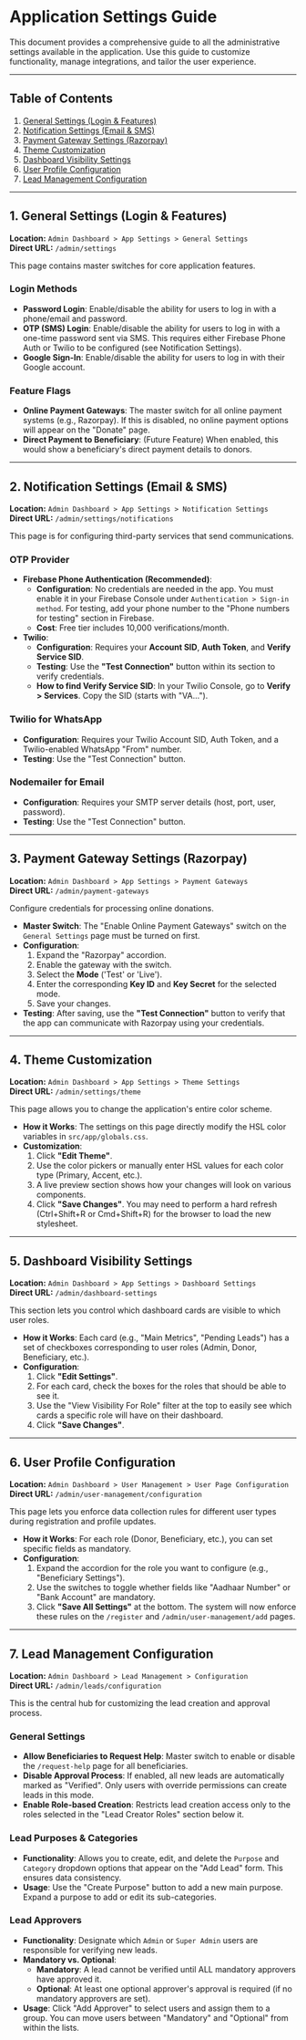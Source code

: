 # Application Settings Guide

This document provides a comprehensive guide to all the administrative settings available in the application. Use this guide to customize functionality, manage integrations, and tailor the user experience.

---

## Table of Contents

1.  [General Settings (Login & Features)](#1-general-settings-login--features)
2.  [Notification Settings (Email & SMS)](#2-notification-settings-email--sms)
3.  [Payment Gateway Settings (Razorpay)](#3-payment-gateway-settings-razorpay)
4.  [Theme Customization](#4-theme-customization)
5.  [Dashboard Visibility Settings](#5-dashboard-visibility-settings)
6.  [User Profile Configuration](#6-user-profile-configuration)
7.  [Lead Management Configuration](#7-lead-management-configuration)

---

## 1. General Settings (Login & Features)

**Location:** `Admin Dashboard > App Settings > General Settings`  
**Direct URL:** `/admin/settings`

This page contains master switches for core application features.

### Login Methods

-   **Password Login**: Enable/disable the ability for users to log in with a phone/email and password.
-   **OTP (SMS) Login**: Enable/disable the ability for users to log in with a one-time password sent via SMS. This requires either Firebase Phone Auth or Twilio to be configured (see Notification Settings).
-   **Google Sign-In**: Enable/disable the ability for users to log in with their Google account.

### Feature Flags

-   **Online Payment Gateways**: The master switch for all online payment systems (e.g., Razorpay). If this is disabled, no online payment options will appear on the "Donate" page.
-   **Direct Payment to Beneficiary**: (Future Feature) When enabled, this would show a beneficiary's direct payment details to donors.

---

## 2. Notification Settings (Email & SMS)

**Location:** `Admin Dashboard > App Settings > Notification Settings`  
**Direct URL:** `/admin/settings/notifications`

This page is for configuring third-party services that send communications.

### OTP Provider

-   **Firebase Phone Authentication (Recommended)**:
    -   **Configuration**: No credentials are needed in the app. You must enable it in your Firebase Console under `Authentication > Sign-in method`. For testing, add your phone number to the "Phone numbers for testing" section in Firebase.
    -   **Cost**: Free tier includes 10,000 verifications/month.
-   **Twilio**:
    -   **Configuration**: Requires your **Account SID**, **Auth Token**, and **Verify Service SID**.
    -   **Testing**: Use the **"Test Connection"** button within its section to verify credentials.
    -   **How to find Verify Service SID**: In your Twilio Console, go to **Verify > Services**. Copy the SID (starts with "VA...").

### Twilio for WhatsApp

-   **Configuration**: Requires your Twilio Account SID, Auth Token, and a Twilio-enabled WhatsApp "From" number.
-   **Testing**: Use the "Test Connection" button.

### Nodemailer for Email

-   **Configuration**: Requires your SMTP server details (host, port, user, password).
-   **Testing**: Use the "Test Connection" button.

---

## 3. Payment Gateway Settings (Razorpay)

**Location:** `Admin Dashboard > App Settings > Payment Gateways`  
**Direct URL:** `/admin/payment-gateways`

Configure credentials for processing online donations.

-   **Master Switch**: The "Enable Online Payment Gateways" switch on the `General Settings` page must be turned on first.
-   **Configuration**:
    1.  Expand the "Razorpay" accordion.
    2.  Enable the gateway with the switch.
    3.  Select the **Mode** ('Test' or 'Live').
    4.  Enter the corresponding **Key ID** and **Key Secret** for the selected mode.
    5.  Save your changes.
-   **Testing**: After saving, use the **"Test Connection"** button to verify that the app can communicate with Razorpay using your credentials.

---

## 4. Theme Customization

**Location:** `Admin Dashboard > App Settings > Theme Settings`  
**Direct URL:** `/admin/settings/theme`

This page allows you to change the application's entire color scheme.

-   **How it Works**: The settings on this page directly modify the HSL color variables in `src/app/globals.css`.
-   **Customization**:
    1.  Click **"Edit Theme"**.
    2.  Use the color pickers or manually enter HSL values for each color type (Primary, Accent, etc.).
    3.  A live preview section shows how your changes will look on various components.
    4.  Click **"Save Changes"**. You may need to perform a hard refresh (Ctrl+Shift+R or Cmd+Shift+R) for the browser to load the new stylesheet.

---

## 5. Dashboard Visibility Settings

**Location:** `Admin Dashboard > App Settings > Dashboard Settings`  
**Direct URL:** `/admin/dashboard-settings`

This section lets you control which dashboard cards are visible to which user roles.

-   **How it Works**: Each card (e.g., "Main Metrics", "Pending Leads") has a set of checkboxes corresponding to user roles (Admin, Donor, Beneficiary, etc.).
-   **Configuration**:
    1.  Click **"Edit Settings"**.
    2.  For each card, check the boxes for the roles that should be able to see it.
    3.  Use the "View Visibility For Role" filter at the top to easily see which cards a specific role will have on their dashboard.
    4.  Click **"Save Changes"**.

---

## 6. User Profile Configuration

**Location:** `Admin Dashboard > User Management > User Page Configuration`  
**Direct URL:** `/admin/user-management/configuration`

This page lets you enforce data collection rules for different user types during registration and profile updates.

-   **How it Works**: For each role (Donor, Beneficiary, etc.), you can set specific fields as mandatory.
-   **Configuration**:
    1.  Expand the accordion for the role you want to configure (e.g., "Beneficiary Settings").
    2.  Use the switches to toggle whether fields like "Aadhaar Number" or "Bank Account" are mandatory.
    3.  Click **"Save All Settings"** at the bottom. The system will now enforce these rules on the `/register` and `/admin/user-management/add` pages.

---

## 7. Lead Management Configuration

**Location:** `Admin Dashboard > Lead Management > Configuration`  
**Direct URL:** `/admin/leads/configuration`

This is the central hub for customizing the lead creation and approval process.

### General Settings

-   **Allow Beneficiaries to Request Help**: Master switch to enable or disable the `/request-help` page for all beneficiaries.
-   **Disable Approval Process**: If enabled, all new leads are automatically marked as "Verified". Only users with override permissions can create leads in this mode.
-   **Enable Role-based Creation**: Restricts lead creation access only to the roles selected in the "Lead Creator Roles" section below it.

### Lead Purposes & Categories

-   **Functionality**: Allows you to create, edit, and delete the `Purpose` and `Category` dropdown options that appear on the "Add Lead" form. This ensures data consistency.
-   **Usage**: Use the "Create Purpose" button to add a new main purpose. Expand a purpose to add or edit its sub-categories.

### Lead Approvers

-   **Functionality**: Designate which `Admin` or `Super Admin` users are responsible for verifying new leads.
-   **Mandatory vs. Optional**:
    -   **Mandatory**: A lead cannot be verified until ALL mandatory approvers have approved it.
    -   **Optional**: At least one optional approver's approval is required (if no mandatory approvers are set).
-   **Usage**: Click "Add Approver" to select users and assign them to a group. You can move users between "Mandatory" and "Optional" from within the lists.